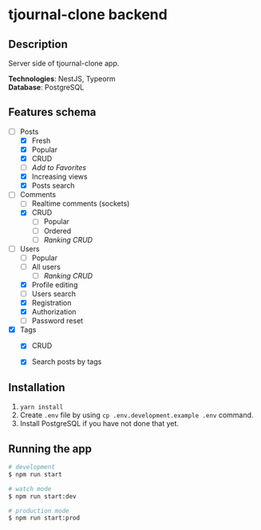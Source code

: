 # tjournal-clone backend

## Description
Server side of tjournal-clone app.

**Technologies**: NestJS, Typeorm <br>
**Database**: PostgreSQL

## Features schema
- [ ] Posts
    - [x] Fresh
    - [X] Popular
    - [X] CRUD
    - [ ] *Add to Favorites*
    - [X] Increasing views
    - [X] Posts search
- [ ] Comments
    - [ ] Realtime comments (sockets)
    - [X] CRUD
        - [ ] Popular
        - [ ] Ordered
        - [ ] *Ranking CRUD*
- [ ] Users
    - [ ] Popular
    - [ ] All users
        - [ ] *Ranking CRUD*
    - [X] Profile editing
    - [ ] Users search
    - [X] Registration
    - [X] Authorization
    - [ ] Password reset
- [X] Tags
    - [X] CRUD
    - [X] Search posts by tags


## Installation

1. `yarn install`
2. Create `.env` file by using `cp .env.development.example .env` command.
3. Install PostgreSQL if you have not done that yet.

## Running the app

```bash
# development
$ npm run start

# watch mode
$ npm run start:dev

# production mode
$ npm run start:prod
```